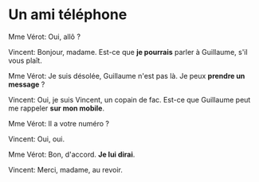# Un ami téléphone

Mme Vérot: Oui, allô ?

Vincent: Bonjour, madame. Est-ce que **je pourrais** parler à Guillaume, s'il vous plaît.

Mme Vérot: Je suis désolée, Guillaume n'est pas là. Je peux **prendre un message** ?

Vincent: Oui, je suis Vincent, un copain de fac. Est-ce que Guillaume peut me rappeler **sur mon mobile**.

Mme Vérot: Il a votre numéro ?

Vincent: Oui, oui.

Mme Vérot: Bon, d'accord. **Je lui dirai**.

Vincent: Merci, madame, au revoir.
